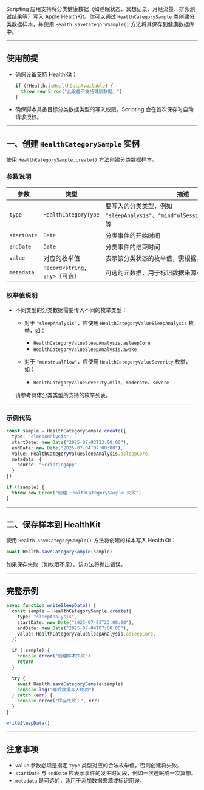 Scripting 应用支持将分类健康数据（如睡眠状态、冥想记录、月经流量、排卵测试结果等）写入 Apple HealthKit。你可以通过 `HealthCategorySample` 类创建分类数据样本，并使用 `Health.saveCategorySample()` 方法将其保存到健康数据库中。

---

## 使用前提

* 确保设备支持 HealthKit：

  ```ts
  if (!Health.isHealthDataAvailable) {
    throw new Error("此设备不支持健康数据。")
  }
  ```

* 确保脚本具备目标分类数据类型的写入权限。Scripting 会在首次保存时自动请求授权。

---

## 一、创建 `HealthCategorySample` 实例

使用 `HealthCategorySample.create()` 方法创建分类数据样本。

### 参数说明

| 参数          | 类型                        | 描述                                                                   |
| ----------- | ------------------------- | -------------------------------------------------------------------- |
| `type`      | `HealthCategoryType`      | 要写入的分类类型，例如 `"sleepAnalysis"`、`"mindfulSession"`、`"menstrualFlow"` 等 |
| `startDate` | `Date`                    | 分类事件的开始时间                                                            |
| `endDate`   | `Date`                    | 分类事件的结束时间                                                            |
| `value`     | 对应的枚举值                    | 表示该分类状态的枚举值，需根据具体类型使用相应枚举                                            |
| `metadata`  | `Record<string, any>`（可选） | 可选的元数据，用于标记数据来源或附加信息                                                 |

### 枚举值说明

* 不同类型的分类数据需要传入不同的枚举类型：

  * 对于 `"sleepAnalysis"`，应使用 `HealthCategoryValueSleepAnalysis` 枚举，如：

    * `HealthCategoryValueSleepAnalysis.asleepCore`
    * `HealthCategoryValueSleepAnalysis.awake`

  * 对于 `"menstrualFlow"`，应使用 `HealthCategoryValueSeverity` 枚举，如：

    * `HealthCategoryValueSeverity.mild`、`moderate`、`severe`

  请参考具体分类类型所支持的枚举列表。

---

### 示例代码

```ts
const sample = HealthCategorySample.create({
  type: "sleepAnalysis",
  startDate: new Date("2025-07-03T23:00:00"),
  endDate: new Date("2025-07-04T07:00:00"),
  value: HealthCategoryValueSleepAnalysis.asleepCore,
  metadata: {
    source: "ScriptingApp"
  }
})

if (!sample) {
  throw new Error("创建 HealthCategorySample 失败")
}
```

---

## 二、保存样本到 HealthKit

使用 `Health.saveCategorySample()` 方法将创建的样本写入 HealthKit：

```ts
await Health.saveCategorySample(sample)
```

如果保存失败（如权限不足），该方法将抛出错误。

---

## 完整示例

```ts
async function writeSleepData() {
  const sample = HealthCategorySample.create({
    type: "sleepAnalysis",
    startDate: new Date("2025-07-03T23:00:00"),
    endDate: new Date("2025-07-04T07:00:00"),
    value: HealthCategoryValueSleepAnalysis.asleepCore,
  })

  if (!sample) {
    console.error("创建样本失败")
    return
  }

  try {
    await Health.saveCategorySample(sample)
    console.log("睡眠数据写入成功")
  } catch (err) {
    console.error("保存失败：", err)
  }
}

writeSleepData()
```

---

## 注意事项

* `value` 参数必须是指定 `type` 类型对应的合法枚举值，否则创建将失败。
* `startDate` 与 `endDate` 应表示事件的发生时间段，例如一次睡眠或一次冥想。
* `metadata` 是可选的，适用于添加数据来源或标识用途。
